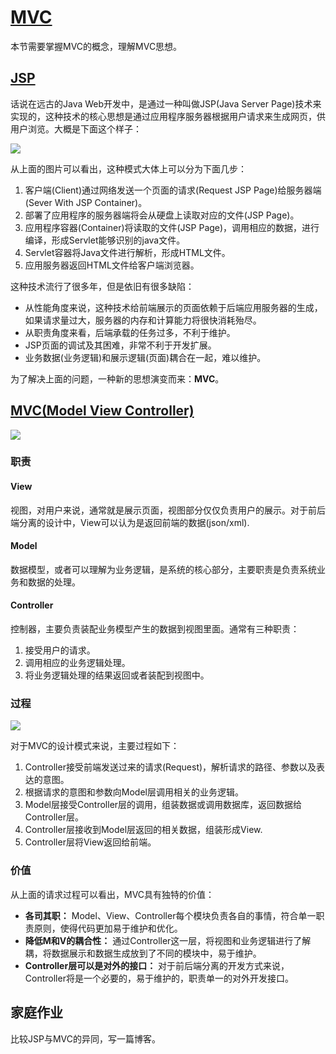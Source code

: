 # [MVC](https://en.wikipedia.org/wiki/Model%E2%80%93view%E2%80%93controller)

本节需要掌握MVC的概念，理解MVC思想。



## [JSP](https://en.wikipedia.org/wiki/JavaServer_Pages)

话说在远古的Java Web开发中，是通过一种叫做JSP(Java Server Page)技术来实现的，这种技术的核心思想是通过应用程序服务器根据用户请求来生成网页，供用户浏览。大概是下面这个样子：

![](http://ww1.sinaimg.cn/large/af4e9f79ly1g0madesmesj20jp0dftaf.jpg)

从上面的图片可以看出，这种模式大体上可以分为下面几步：

1. 客户端(Client)通过网络发送一个页面的请求(Request JSP Page)给服务器端(Sever With JSP Container)。
2. 部署了应用程序的服务器端将会从硬盘上读取对应的文件(JSP Page)。
3. 应用程序容器(Container)将读取的文件(JSP Page)，调用相应的数据，进行编译，形成Servlet能够识别的java文件。
4. Servlet容器将Java文件进行解析，形成HTML文件。
5. 应用服务器返回HTML文件给客户端浏览器。



这种技术流行了很多年，但是依旧有很多缺陷：

* 从性能角度来说，这种技术给前端展示的页面依赖于后端应用服务器的生成，如果请求量过大，服务器的内存和计算能力将很快消耗殆尽。
* 从职责角度来看，后端承载的任务过多，不利于维护。
* JSP页面的调试及其困难，非常不利于开发扩展。
* 业务数据(业务逻辑)和展示逻辑(页面)耦合在一起，难以维护。



为了解决上面的问题，一种新的思想演变而来：**MVC**。

## [MVC(Model View Controller)](https://en.wikipedia.org/wiki/Model%E2%80%93view%E2%80%93controller)



![](http://ww1.sinaimg.cn/large/af4e9f79gy1g0nf91okwhj210b0g0mz6.jpg)



### 职责

#### View

视图，对用户来说，通常就是展示页面，视图部分仅仅负责用户的展示。对于前后端分离的设计中，View可以认为是返回前端的数据(json/xml).

#### Model

数据模型，或者可以理解为业务逻辑，是系统的核心部分，主要职责是负责系统业务和数据的处理。

#### Controller

控制器，主要负责装配业务模型产生的数据到视图里面。通常有三种职责：

1. 接受用户的请求。
2. 调用相应的业务逻辑处理。
3. 将业务逻辑处理的结果返回或者装配到视图中。

### 过程

![](http://ww1.sinaimg.cn/large/af4e9f79ly1g0pyvoo7z4j20im09qmxk.jpg)

对于MVC的设计模式来说，主要过程如下：

1. Controller接受前端发送过来的请求(Request)，解析请求的路径、参数以及表达的意图。
2. 根据请求的意图和参数向Model层调用相关的业务逻辑。
3. Model层接受Controller层的调用，组装数据或调用数据库，返回数据给Controller层。
4. Controller层接收到Model层返回的相关数据，组装形成View.
5. Controller层将View返回给前端。

### 价值

从上面的请求过程可以看出，MVC具有独特的价值：

* **各司其职：** Model、View、Controller每个模块负责各自的事情，符合单一职责原则，使得代码更加易于维护和优化。
* **降低M和V的耦合性：** 通过Controller这一层，将视图和业务逻辑进行了解耦，将数据展示和数据生成放到了不同的模块中，易于维护。
* **Controller层可以是对外的接口：** 对于前后端分离的开发方式来说，Controller将是一个必要的，易于维护的，职责单一的对外开发接口。



## 家庭作业

比较JSP与MVC的异同，写一篇博客。

